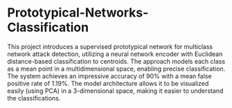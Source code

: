 # Prototypical-Networks-Classification

This project introduces a supervised prototypical network for multiclass network attack detection, utilizing a neural network encoder with Euclidean distance-based classification to centroids. The approach models each class as a mean point in a multidimensional space, enabling precise classification. The system achieves an impressive accuracy of 90% with a mean false positive rate of 1.19%. The model architecture allows it to be visualized easily (using PCA) in a 3-dimensional space, making it easier to understand the classifications.






